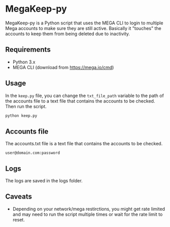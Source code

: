 # MegaKeep-py

MegaKeep-py is a Python script that uses the MEGA CLI to login to multiple Mega accounts to make sure they are still active. Basically it "touches" the accounts to keep them from being deleted due to inactivity.

## Requirements

- Python 3.x
- MEGA CLI (download from https://mega.io/cmd)

## Usage

In the `keep.py` file, you can change the `txt_file_path` variable to the path of the accounts file to a text file that contains the accounts to be checked. Then run the script.

```bash
python keep.py
```

## Accounts file

The accounts.txt file is a text file that contains the accounts to be checked.

```
user@domain.com:password
```

## Logs

The logs are saved in the logs folder.

## Caveats

- Depending on your network/mega restirctions, you might get rate limited and may need to run the script multiple times or wait for the rate limit to reset.
